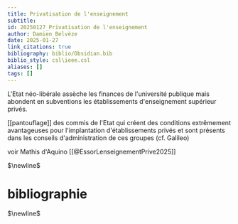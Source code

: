 ```yaml
---
title: Privatisation de l'enseignement
subtitle:
id: 20250127_Privatisation de l'enseignement
author: Damien Belvèze
date: 2025-01-27
link_citations: true
bibliography: biblio/Obsidian.bib
biblio_style: csl\ieee.csl
aliases: []
tags: []
---
```

L'Etat néo-libérale assèche les finances de l'université publique mais abondent en subventions les établissements d'enseignement supérieur privés. 

[[pantouflage]] des commis de l'Etat qui créent des conditions extrêmement avantageuses pour l'implantation d'établissements privés et sont présents dans les conseils d'administration de ces groupes (cf. Galileo)

voir Mathis d'Aquino [[@EssorLenseignementPrive2025]]



$\newline$
# bibliographie
$\newline$







